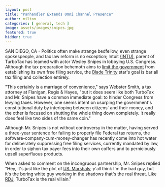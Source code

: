 ```yaml
---
layout: post
title: "Panhandler Extends Omni Channel Presence"
author: milton
categories: [ general, tech ]
image: assets/images/snipes.jpg
featured: true
hidden: true
---
```


SAN DIEGO, CA - Politics often make strange bedfellow, even strange spokespeople, and tax law reform is no exception; Intuit [(INTU)](https://finance.yahoo.com/quote/INTU), parent of TurboTax has teamed with actor Wesley Snipes in lobbying U.S. Congress. Although the tax preparation behemoth aims to [limit the government](https://www.propublica.org/article/congress-is-about-to-ban-the-government-from-offering-free-online-tax-filing-thank-turbotax) from establishing its own free filing service, the [Blade Trinity](https://www.imdb.com/title/tt0359013/) star's goal is bar all tax filing and collection entirely.

"This certainly is a marriage of convenience," says Webster Smith, a tax attorney at Flanigan, Regis & Hayes, "but it does seem like both TurboTax and Mr. Snipes have a common immediate goal: to hinder Congress from levying taxes. However, one seems intent on usurping the government's constitutional duty by interloping between citizens' and their money, and the other is focused on shutting the whole thing down completely. It really does feel like two sides of the same coin."

Although Mr. Snipes is not without controversy in the matter, having served a three-year sentence for failing to properly file Federal tax returns, the software-company-cum-money-changer has recently come into hot water for deliberately suppressing free filing services, currently mandated by law, in order to siphon tax payer fees into their own coffers and to perniciously upsell superfluous products. 

When asked to comment on the incongruous partnership, Mr. Snipes replied "Hey, it's just like the plot of [US. Marshals](https://www.imdb.com/title/tt0107969); y'all think I'm the bad guy, but it's the boring white guy working in the shadows that's the real threat. Like [RDJ](https://www.imdb.com/name/nm0000375), TurboTax is the real villain."